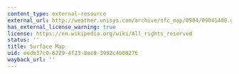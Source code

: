 ```yaml
---
content_type: external-resource
external_url: http://weather.unisys.com/archive/sfc_map/0904/09041400.gif
has_external_license_warning: true
license: https://en.wikipedia.org/wiki/All_rights_reserved
status: ''
title: Surface Map
uid: eedb37c0-6229-4f23-8ec9-3992c4b00276
wayback_url: ''
---
```

